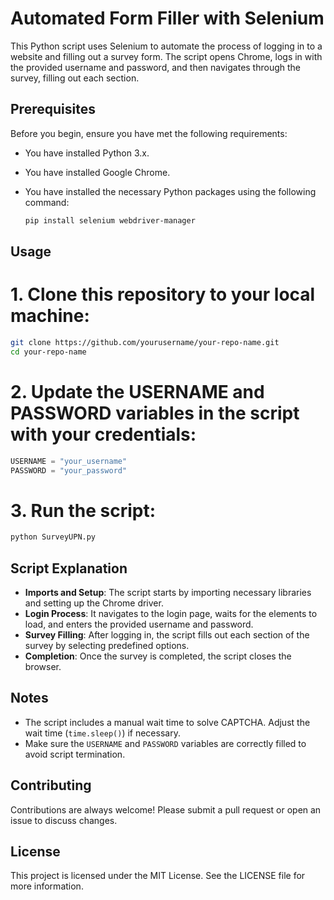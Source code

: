 # Automated Form Filler with Selenium

This Python script uses Selenium to automate the process of logging in to a website and filling out a survey form. The script opens Chrome, logs in with the provided username and password, and then navigates through the survey, filling out each section.

## Prerequisites

Before you begin, ensure you have met the following requirements:

- You have installed Python 3.x.
- You have installed Google Chrome.
- You have installed the necessary Python packages using the following command:

  ```bash
  pip install selenium webdriver-manager
  ```

## Usage
# 1. Clone this repository to your local machine:

 ```bash
git clone https://github.com/yourusername/your-repo-name.git
cd your-repo-name
 ```

# 2. Update the USERNAME and PASSWORD variables in the script with your credentials:

 ```python
USERNAME = "your_username"
PASSWORD = "your_password"
 ```

# 3. Run the script:

 ```bash
python SurveyUPN.py
 ```


## Script Explanation

- **Imports and Setup**: The script starts by importing necessary libraries and setting up the Chrome driver.
- **Login Process**: It navigates to the login page, waits for the elements to load, and enters the provided username and password.
- **Survey Filling**: After logging in, the script fills out each section of the survey by selecting predefined options.
- **Completion**: Once the survey is completed, the script closes the browser.

## Notes

- The script includes a manual wait time to solve CAPTCHA. Adjust the wait time (`time.sleep()`) if necessary.
- Make sure the `USERNAME` and `PASSWORD` variables are correctly filled to avoid script termination.

## Contributing

Contributions are always welcome! Please submit a pull request or open an issue to discuss changes.

## License

This project is licensed under the MIT License. See the LICENSE file for more information.

  
